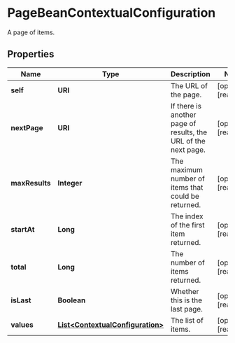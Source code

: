 

# PageBeanContextualConfiguration

A page of items.

## Properties

| Name | Type | Description | Notes |
|------------ | ------------- | ------------- | -------------|
|**self** | **URI** | The URL of the page. |  [optional] [readonly] |
|**nextPage** | **URI** | If there is another page of results, the URL of the next page. |  [optional] [readonly] |
|**maxResults** | **Integer** | The maximum number of items that could be returned. |  [optional] [readonly] |
|**startAt** | **Long** | The index of the first item returned. |  [optional] [readonly] |
|**total** | **Long** | The number of items returned. |  [optional] [readonly] |
|**isLast** | **Boolean** | Whether this is the last page. |  [optional] [readonly] |
|**values** | [**List&lt;ContextualConfiguration&gt;**](ContextualConfiguration.md) | The list of items. |  [optional] [readonly] |



